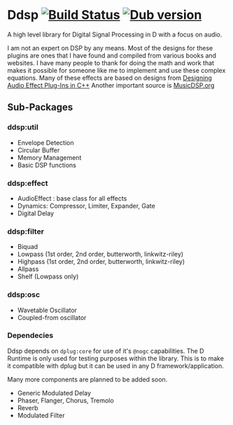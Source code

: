 # Ddsp [![Build Status](https://travis-ci.org/ctrecordings/Ddsp.svg?branch=master)](https://travis-ci.org/ctrecordings/Ddsp) [![Dub version](https://img.shields.io/dub/v/ddsp.svg)](https://code.dlang.org/packages/ddsp) 
A high level library for Digital Signal Processing in D with a focus on audio.

I am not an expert on DSP by any means.  Most of the designs for these plugins are ones that I have found and compiled from various books and websites.
I have many people to thank for doing the math and work that makes it possible for someone like me to implement and use these complex equations.
Many of these effects are based on designs from [Designing Audio Effect Plug-Ins in C++](http://www.willpirkle.com/about/books/)
Another important source is [MusicDSP.org](http://www.musicdsp.org)

## Sub-Packages

### ddsp:util
- Envelope Detection
- Circular Buffer
- Memory Management
- Basic DSP functions

### ddsp:effect
- AudioEffect : base class for all effects
- Dynamics: Compressor, Limiter, Expander, Gate
- Digital Delay

### ddsp:filter
- Biquad
- Lowpass (1st order, 2nd order, butterworth, linkwitz-riley)
- Highpass (1st order, 2nd order, butterworth, linkwitz-riley)
- Allpass
- Shelf (Lowpass only)

### ddsp:osc
- Wavetable Oscillator
- Coupled-from oscillator

### Dependecies
Ddsp depends on `dplug:core` for use of it's `@nogc` capabilities.  The D Runtime is only used for testing purposes within the library.  This is to make it compatible with dplug but it can be used in any D framework/application.

Many more components are planned to be added soon.
- Generic Modulated Delay
- Phaser, Flanger, Chorus, Tremolo
- Reverb
- Modulated Filter